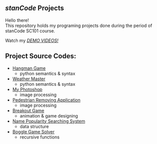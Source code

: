 ## *stanCode* Projects
Hello there!\
This repository holds my programing projects done during the period of stanCode SC101 course.

Watch my *[DEMO VIDEOS!]( https://drive.google.com/drive/folders/1Gi3bn9qPW_gR0ISyGzVPLd5Bztdvd7rF?fbclid=IwAR36BW3v_bHn-Idsh-0_ROSWLwrXOzoervZId25OOzH2LX4b6FCGDfULdDg)*

## Project Source Codes:
* [Hangman Game]()
  * python semantics & syntax
* [Weather Master]()
  * python semantics & syntax
* [My Photoshop]()
  * image processing
* [Pedestrian Removing Application]()
  * image processing
* [Breakout Game]()
  * animation & game designing
* [Name Popularity Searching System]()
  * data structure
* [Boggle Game Solver]()
  * recursive functions
